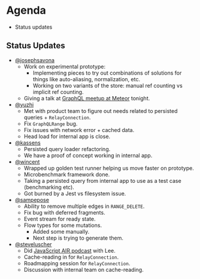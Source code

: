 # Agenda

* Status updates

## Status Updates

* [@josephsavona](https://github.com/josephsavona)
  * Work on experimental prototype:
    * Implementing pieces to try out combinations of solutions for things like auto-aliasing, normalization, etc.
    * Working on two variants of the store: manual ref counting vs implicit ref counting.
  * Giving a talk at [GraphQL meetup at Meteor](http://www.meetup.com/graphql/events/231182334/) tonight.
* [@yuzhi](https://github.com/yuzhi)
  * Met with product team to figure out needs related to persisted queries + `RelayConnection`.
  * Fix `GraphQLRange` bug.
  * Fix issues with network error + cached data.
  * Head load for internal app is close.
* [@kassens](https://github.com/kassens)
  * Persisted query loader refactoring.
  * We have a proof of concept working in internal app.
* [@wincent](https://github.com/wincent)
  * Wrapped up golden test runner helping us move faster on prototype.
  * Microbenchmark framework done.
  * Taking a persisted query from internal app to use as a test case (benchmarking etc).
  * Got burned by a Jest vs filesystem issue.
* [@sampepose](sampepose)
  * Ability to remove multiple edges in `RANGE_DELETE`.
  * Fix bug with deferred fragments.
  * Event stream for ready state.
  * Flow types for some mutations.
    * Added some manually.
    * Next step is trying to generate them.
* [@steveluscher](https://github.com/steveluscher)
  * Did [JavaScript AIR podcast](https://javascriptair.com/episodes/2016-05-18) with Lee.
  * Cache-reading in for `RelayConnection`.
  * Roadmapping session for `RelayConnection`.
  * Discussion with internal team on cache-reading.
